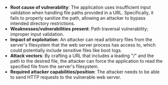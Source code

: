 - **Root cause of vulnerability**: The application uses insufficient input validation when handling file paths provided in a URL. Specifically, it fails to properly sanitize the path, allowing an attacker to bypass intended directory restrictions.
- **Weaknesses/vulnerabilities present**: Path traversal vulnerability; improper input validation.
- **Impact of exploitation**: An attacker can read arbitrary files from the server's filesystem that the web server process has access to, which could potentially include sensitive files like boot logs.
- **Attack vectors**: By crafting a URL that includes a leading "/" and the path to the desired file, the attacker can force the application to read the specified file from the server's filesystem.
- **Required attacker capabilities/position**: The attacker needs to be able to send HTTP requests to the vulnerable web server.